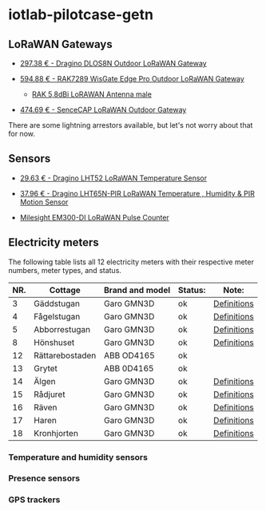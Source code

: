 # iotlab-pilotcase-getn

## LoRaWAN Gateways

- [297.38 € - Dragino DLOS8N Outdoor LoRaWAN Gateway](https://iot-shop.de/en/shop/dragino-dlos8n-outdoor-lorawan-gateway-5841?category=7&search=LoRaWAN+Gateway#attr=17051,20022,6145,20023,14699)

- [594.88 € - RAK7289 WisGate Edge Pro Outdoor LoRaWAN Gateway](https://iot-shop.de/en/shop/rak7289-wisgate-edge-pro-outdoor-lorawan-gateway-6007?page=2&category=7&search=LoRaWAN+Gateway#attr=20575,20576,20573,20577,23509,18825,18826,18827,23511,20574)

  - [RAK 5,8dBi LoRAWAN Antenna male](https://iot-shop.de/en/shop/rak-925049-rak-5-8dbi-lorawan-antenna-male-6021#attr=19868,19869,14861)

- [474.69 € - SenceCAP LoRaWAN Outdoor Gateway](https://iot-shop.de/en/shop/see-102991154-sencecap-lorawan-outdoor-gateway-6639?page=2&category=7&search=LoRaWAN+Gateway#attr=22964,23106,23107,22956,11207,22954,22963,22961,22962,22957,22958,22959,22960,22955)

There are some lightning arrestors available, but let's not worry about that for now.

## Sensors

- [29.63 € - Dragino LHT52 LoRaWAN Temperature Sensor](https://iot-shop.de/en/shop/dg-lht52-dragino-lht52-lorawan-temperature-sensor-5427?page=2&search=LoRaWAN+Sensor+temperature&order=name+asc#attr=17578,17579,17580,17575,17576,17577,19921,14674)
- [37.96 € - Dragino LHT65N-PIR LoRaWAN Temperature , Humidity & PIR Motion Sensor](https://iot-shop.de/en/shop/dg-lht65n-pir-dragino-lht65n-pir-lorawan-temperature-humidity-pir-motion-sensor-6483?search=pir++lorawan&order=name+asc#attr=21376,19940,18274,18275,10944)

- [Milesight EM300-DI LoRaWAN Pulse Counter](https://iot-shop.de/en/shop/mil-em300-di-milesight-em300-di-lorawan-pulse-counter-6132#attr=22806,19024,19025,19019,19020,19021,19022,19653,14871)

## Electricity meters

The following table lists all 12 electricity meters with their respective meter numbers, meter types, and status.

| NR. | Cottage         | Brand and model | Status: | Note:                    |
| --- | --------------- | --------------- | ------- | ------------------------ |
| 3   | Gäddstugan      | Garo GMN3D      | ok      | [Definitions](gnm3d.pdf) |
| 4   | Fågelstugan     | Garo GMN3D      | ok      | [Definitions](gnm3d.pdf) |
| 5   | Abborrestugan   | Garo GMN3D      | ok      | [Definitions](gnm3d.pdf) |
| 8   | Hönshuset       | Garo GMN3D      | ok      | [Definitions](gnm3d.pdf) |
| 12  | Rättarebostaden | ABB OD4165      | ok      |                          |
| 13  | Grytet          | ABB 0D4165      | ok      |                          |
| 14  | Älgen           | Garo GMN3D      | ok      | [Definitions](gnm3d.pdf) |
| 15  | Rådjuret        | Garo GMN3D      | ok      | [Definitions](gnm3d.pdf) |
| 16  | Räven           | Garo GMN3D      | ok      | [Definitions](gnm3d.pdf) |
| 17  | Haren           | Garo GMN3D      | ok      | [Definitions](gnm3d.pdf) |
| 18  | Kronhjorten     | Garo GMN3D      | ok      | [Definitions](gnm3d.pdf) |

### Temperature and humidity sensors

### Presence sensors

### GPS trackers
